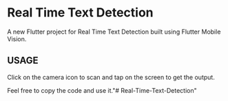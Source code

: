 # Real Time Text Detection

A new Flutter project for Real Time Text Detection built using Flutter Mobile Vision.

## USAGE

Click on the camera icon to scan and tap on the screen to get the output.

Feel free to copy the code and use it."# Real-Time-Text-Detection" 
